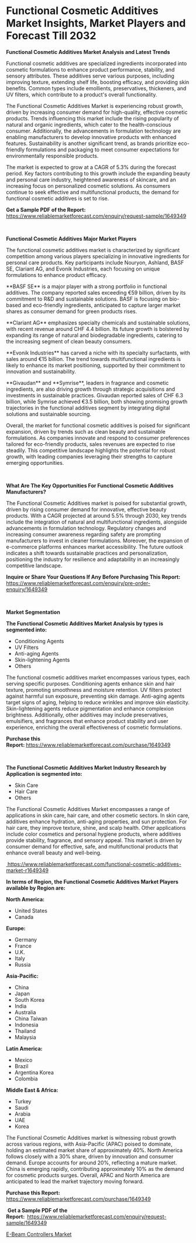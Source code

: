 <p><h1>Functional Cosmetic Additives Market Insights, Market Players and Forecast Till 2032</h1></p><p><strong>Functional Cosmetic Additives Market Analysis and Latest Trends</strong></p>
<p><p>Functional cosmetic additives are specialized ingredients incorporated into cosmetic formulations to enhance product performance, stability, and sensory attributes. These additives serve various purposes, including improving texture, extending shelf life, boosting efficacy, and providing skin benefits. Common types include emollients, preservatives, thickeners, and UV filters, which contribute to a product's overall functionality.</p><p>The Functional Cosmetic Additives Market is experiencing robust growth, driven by increasing consumer demand for high-quality, effective cosmetic products. Trends influencing this market include the rising popularity of natural and organic ingredients, which cater to the health-conscious consumer. Additionally, the advancements in formulation technology are enabling manufacturers to develop innovative products with enhanced features. Sustainability is another significant trend, as brands prioritize eco-friendly formulations and packaging to meet consumer expectations for environmentally responsible products.</p><p>The market is expected to grow at a CAGR of 5.3% during the forecast period. Key factors contributing to this growth include the expanding beauty and personal care industry, heightened awareness of skincare, and an increasing focus on personalized cosmetic solutions. As consumers continue to seek effective and multifunctional products, the demand for functional cosmetic additives is set to rise.</p></p>
<p><strong>Get a Sample PDF of the Report:&nbsp;</strong> <a href="https://www.reliablemarketforecast.com/enquiry/request-sample/1649349?utm_campaign=2300&utm_medium=2&utm_source=Github&utm_content=ia&utm_term=26032025&utm_id=functional-cosmetic-additives">https://www.reliablemarketforecast.com/enquiry/request-sample/1649349</a></p>
<p>&nbsp;</p>
<p><strong>Functional Cosmetic Additives Major Market Players</strong></p>
<p><p>The functional cosmetic additives market is characterized by significant competition among various players specializing in innovative ingredients for personal care products. Key participants include Nouryon, Ashland, BASF SE, Clariant AG, and Evonik Industries, each focusing on unique formulations to enhance product efficacy.</p><p>**BASF SE** is a major player with a strong portfolio in functional additives. The company reported sales exceeding €59 billion, driven by its commitment to R&D and sustainable solutions. BASF is focusing on bio-based and eco-friendly ingredients, anticipated to capture larger market shares as consumer demand for green products rises.</p><p>**Clariant AG** emphasizes specialty chemicals and sustainable solutions, with recent revenue around CHF 4.4 billion. Its future growth is bolstered by expanding its range of natural and biodegradable ingredients, catering to the increasing segment of clean beauty consumers.</p><p>**Evonik Industries** has carved a niche with its specialty surfactants, with sales around €15 billion. The trend towards multifunctional ingredients is likely to enhance its market positioning, supported by their commitment to innovation and sustainability.</p><p>**Givaudan** and **Symrise**, leaders in fragrance and cosmetic ingredients, are also driving growth through strategic acquisitions and investments in sustainable practices. Givaudan reported sales of CHF 6.3 billion, while Symrise achieved €3.5 billion, both showing promising growth trajectories in the functional additives segment by integrating digital solutions and sustainable sourcing.</p><p>Overall, the market for functional cosmetic additives is poised for significant expansion, driven by trends such as clean beauty and sustainable formulations. As companies innovate and respond to consumer preferences tailored for eco-friendly products, sales revenues are expected to rise steadily. This competitive landscape highlights the potential for robust growth, with leading companies leveraging their strengths to capture emerging opportunities.</p></p>
<p>&nbsp;</p>
<p><strong>What Are The Key Opportunities For Functional Cosmetic Additives Manufacturers?</strong></p>
<p><p>The Functional Cosmetic Additives market is poised for substantial growth, driven by rising consumer demand for innovative, effective beauty products. With a CAGR projected at around 5.5% through 2030, key trends include the integration of natural and multifunctional ingredients, alongside advancements in formulation technology. Regulatory changes and increasing consumer awareness regarding safety are prompting manufacturers to invest in cleaner formulations. Moreover, the expansion of e-commerce platforms enhances market accessibility. The future outlook indicates a shift towards sustainable practices and personalization, positioning the industry for resilience and adaptability in an increasingly competitive landscape.</p></p>
<p><strong>Inquire or Share Your Questions If Any Before Purchasing This Report:</strong> <a href="https://www.reliablemarketforecast.com/enquiry/pre-order-enquiry/1649349?utm_campaign=2300&utm_medium=2&utm_source=Github&utm_content=ia&utm_term=26032025&utm_id=functional-cosmetic-additives">https://www.reliablemarketforecast.com/enquiry/pre-order-enquiry/1649349</a></p>
<p>&nbsp;</p>
<p><strong>Market Segmentation</strong></p>
<p><strong>The Functional Cosmetic Additives Market Analysis by types is segmented into:</strong></p>
<p><ul><li>Conditioning Agents</li><li>UV Filters</li><li>Anti-aging Agents</li><li>Skin-lightening Agents</li><li>Others</li></ul></p>
<p><p>The functional cosmetic additives market encompasses various types, each serving specific purposes. Conditioning agents enhance skin and hair texture, promoting smoothness and moisture retention. UV filters protect against harmful sun exposure, preventing skin damage. Anti-aging agents target signs of aging, helping to reduce wrinkles and improve skin elasticity. Skin-lightening agents reduce pigmentation and enhance complexion brightness. Additionally, other additives may include preservatives, emulsifiers, and fragrances that enhance product stability and user experience, enriching the overall effectiveness of cosmetic formulations.</p></p>
<p><strong>Purchase this Report:&nbsp;</strong><a href="https://www.reliablemarketforecast.com/purchase/1649349?utm_campaign=2300&utm_medium=2&utm_source=Github&utm_content=ia&utm_term=26032025&utm_id=functional-cosmetic-additives">https://www.reliablemarketforecast.com/purchase/1649349</a></p>
<p>&nbsp;</p>
<p><strong>The Functional Cosmetic Additives Market Industry Research by Application is segmented into:</strong></p>
<p><ul><li>Skin Care</li><li>Hair Care</li><li>Others</li></ul></p>
<p><p>The Functional Cosmetic Additives Market encompasses a range of applications in skin care, hair care, and other cosmetic sectors. In skin care, additives enhance hydration, anti-aging properties, and sun protection. For hair care, they improve texture, shine, and scalp health. Other applications include color cosmetics and personal hygiene products, where additives provide stability, fragrance, and sensory appeal. This market is driven by consumer demand for effective, safe, and multifunctional products that enhance overall beauty and well-being.</p></p>
<p><a href="https://www.reliablemarketforecast.com/functional-cosmetic-additives-market-r1649349?utm_campaign=2300&utm_medium=2&utm_source=Github&utm_content=ia&utm_term=26032025&utm_id=functional-cosmetic-additives">&nbsp;https://www.reliablemarketforecast.com/functional-cosmetic-additives-market-r1649349</a></p>
<p><strong>In terms of Region, the Functional Cosmetic Additives Market Players available by Region are:</strong></p>
<p>
    <p> <strong> North America: </strong>
        <ul>
            <li>United States</li>
            <li>Canada</li>
        </ul>
        </p> 
    <p> <strong> Europe: </strong>
        <ul>
            <li>Germany</li>
            <li>France</li>
            <li>U.K.</li>
            <li>Italy</li>
            <li>Russia</li>
        </ul>
        </p> 
    <p> <strong> Asia-Pacific: </strong>
        <ul>
            <li>China</li>
            <li>Japan</li>
            <li>South Korea</li>
            <li>India</li>
            <li>Australia</li>
            <li>China Taiwan</li>
            <li>Indonesia</li>
            <li>Thailand</li>
            <li>Malaysia</li>
        </ul>
        </p> 
    <p> <strong> Latin America: </strong>
        <ul>
            <li>Mexico</li>
            <li>Brazil</li>
            <li>Argentina Korea</li>
            <li>Colombia</li>
        </ul>
        </p> 
    <p> <strong> Middle East & Africa: </strong>
        <ul>
            <li>Turkey</li>
            <li>Saudi</li>
            <li>Arabia</li>
            <li>UAE</li>
            <li>Korea</li>
        </ul>
    </p>
    </p>
<p><p>The Functional Cosmetic Additives market is witnessing robust growth across various regions, with Asia-Pacific (APAC) poised to dominate, holding an estimated market share of approximately 40%. North America follows closely with a 30% share, driven by innovation and consumer demand. Europe accounts for around 20%, reflecting a mature market. China is emerging rapidly, contributing approximately 10% as the demand for cosmetic products surges. Overall, APAC and North America are anticipated to lead the market trajectory moving forward.</p></p>
<p><strong>Purchase this Report: </strong><a href="https://www.reliablemarketforecast.com/purchase/1649349?utm_campaign=2300&utm_medium=2&utm_source=Github&utm_content=ia&utm_term=26032025&utm_id=functional-cosmetic-additives">https://www.reliablemarketforecast.com/purchase/1649349</a></p>
<p>&nbsp;<strong>Get a Sample PDF of the Report:&nbsp;&nbsp;</strong><a href="https://www.reliablemarketforecast.com/enquiry/request-sample/1649349?utm_campaign=2300&utm_medium=2&utm_source=Github&utm_content=ia&utm_term=26032025&utm_id=functional-cosmetic-additives">https://www.reliablemarketforecast.com/enquiry/request-sample/1649349</a></p>
<p><strong></strong></p>
<p><p><a href="https://github.com/abbislposival/Market-Research-Report-List-2/blob/main/e-beam-controllers-market.md?utm_campaign=2300&utm_medium=2&utm_source=Github&utm_content=ia&utm_term=26032025&utm_id=functional-cosmetic-additives">E-Beam Controllers Market</a></p></p>